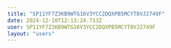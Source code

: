 ```yaml
---
title: "SP11YF7Z3KB9WTG16V3YCC2DQXPB5MCYT8VJ2749F"
date: 2024-12-10T12:13:24.713Z
user: SP11YF7Z3KB9WTG16V3YCC2DQXPB5MCYT8VJ2749F
layout: "users"
---
```

    